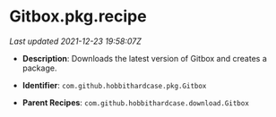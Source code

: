 # Gitbox.pkg.recipe

_Last updated 2021-12-23 19:58:07Z_

- **Description**: Downloads the latest version of Gitbox and creates a package.

- **Identifier**: `com.github.hobbithardcase.pkg.Gitbox`

- **Parent Recipes**: `com.github.hobbithardcase.download.Gitbox`
